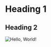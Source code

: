 # Heading 1
## Heading 2

![Hello, World!](https://github.com/2kjen/skills-communicate-using-markdown/assets/90683973/f5b3ba33-6efb-48ca-bfd3-a6149d8c0f26)

